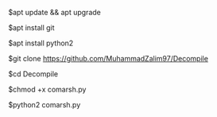 $apt update && apt upgrade

$apt install git 

$apt install python2

$git clone https://github.com/MuhammadZalim97/Decompile

$cd Decompile

$chmod +x comarsh.py

$python2 comarsh.py
